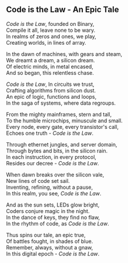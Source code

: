   ## Code is the Law - An Epic Tale

_Code is the Law_, founded on Binary,
<br>Compile it all, leave none to be wary.
<br>In realms of zeros and ones, we play,
<br>Creating worlds, in lines of array.

In the dawn of machines, with gears and steam,
<br>We dreamt a dream, a silicon dream.
<br>Of electric minds, in metal encased,
<br>And so began, this relentless chase.

_Code is the Law_, In circuits we trust,
<br>Crafting algorithms from silicon dust.
<br>An epic of logic, functions and loops,
<br>In the saga of systems, where data regroups.

From the mighty mainframes, stern and tall,
<br>To the humble microchips, minuscule and small.
<br>Every node, every gate, every transistor's call,
<br>Echoes one truth - _Code is the Law_.

Through ethernet jungles, and server domain,
<br>Through bytes and bits, in the silicon rain.
<br>In each instruction, in every protocol,
<br>Resides our decree - _Code is the Law_.

When dawn breaks over the silicon vale,
<br>New lines of code set sail.
<br>Inventing, refining, without a pause,
<br>In this realm, you see, _Code is the Law_.

And as the sun sets, LEDs glow bright,
<br>Coders conjure magic in the night.
<br>In the dance of keys, they find no flaw,
<br>In the rhythm of code, as _Code is the Law_.

Thus spins our tale, an epic true,
<br>Of battles fought, in shades of blue.
<br>Remember, always, without a gnaw,
<br>In this digital epoch - _Code is the Law_.
